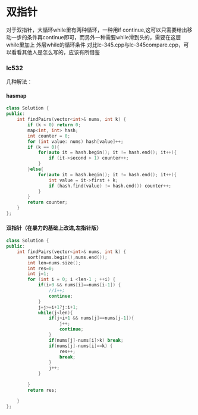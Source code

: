 # 双指针
对于双指针，大循环while里有两种循环，一种用if continue,这可以只需要给出移动一步的条件再continue即可，而另外一种需要while滑到头的，需要在这层while里加上
外层while的循环条件
对比lc-345.cpp与lc-345compare.cpp，可以看看其他人是怎么写的，应该有所借鉴
### lc532
几种解法：
#### hasmap
```cpp
class Solution {
public:
    int findPairs(vector<int>& nums, int k) {
        if (k < 0) return 0;
        map<int, int> hash;
        int counter = 0;
        for (int value: nums) hash[value]++;
        if (k == 0){
            for(auto it = hash.begin(); it != hash.end(); it++){
                if (it->second > 1) counter++;
            }
        }else{
            for(auto it = hash.begin(); it != hash.end(); it++){
                int value = it->first + k;
                if (hash.find(value) != hash.end()) counter++;
            }
        }
        return counter;
    }
};
```
#### 双指针（在暴力的基础上改进,左指针版）
```cpp
class Solution {
public:
    int findPairs(vector<int>& nums, int k) {
        sort(nums.begin(),nums.end());
        int len=nums.size();
        int res=0;
        int j=1;
        for (int i = 0; i <len-1 ; ++i) {
            if(i>0 && nums[i]==nums[i-1]) {
                //i++;
                continue;
            }
            j=j>=i+1?j:i+1;
            while(j<len){
                if(j>i+1 && nums[j]==nums[j-1]){
                    j++;
                    continue;
                }
                if(nums[j]-nums[i]>k) break;
                if(nums[j]-nums[i]==k) {
                    res++;
                    break;
                }
                j++;
            }
            
        }
        return res;

    }
};
```
